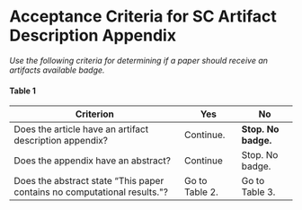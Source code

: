 # Acceptance Criteria for SC Artifact Description Appendix

*Use the following criteria for determining if a paper should receive an artifacts available badge.*

#### Table 1

| Criterion | Yes | No |
|---|---|---|
|Does the article have an artifact description appendix? | Continue. | **Stop. No badge.**|
|Does the appendix have an abstract? | Continue | Stop. No badge.|
|Does the abstract state “This paper contains no computational results."? | Go to Table 2. | Go to Table 3.| 
